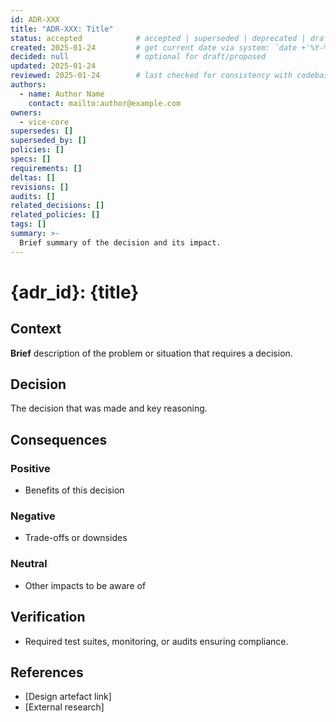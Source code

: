 ```yaml
---
id: ADR-XXX
title: "ADR-XXX: Title"
status: accepted            # accepted | superseded | deprecated | draft | proposed | rejected
created: 2025-01-24         # get current date via system: `date +'%Y-%m-%d'`
decided: null               # optional for draft/proposed
updated: 2025-01-24
reviewed: 2025-01-24        # last checked for consistency with codebase
authors:
  - name: Author Name
    contact: mailto:author@example.com
owners:
  - vice-core
supersedes: []
superseded_by: []
policies: []
specs: []
requirements: []
deltas: []
revisions: []
audits: []
related_decisions: []
related_policies: []
tags: []
summary: >-
  Brief summary of the decision and its impact.
---
```


# {adr_id}: {title}

## Context

**Brief** description of the problem or situation that requires a decision.

## Decision

The decision that was made and key reasoning.

## Consequences

### Positive
- Benefits of this decision

### Negative
- Trade-offs or downsides

### Neutral
- Other impacts to be aware of

## Verification
- Required test suites, monitoring, or audits ensuring compliance.

## References
- [Design artefact link]
- [External research]
